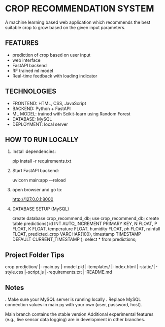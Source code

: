 # CROP RECOMMENDATI0N SYSTEM
A machine learning based web application which recommends the best suitable crop to grow based on the given input parameters.
## FEATURES
   - prediction of crop based on user input
   - web interface
   - FastAPI backend
   - RF trained ml model
   - Real-time feedback with loading indicator

## TECHNOLOGIES
   - FRONTEND: HTML, CSS, JavaScript
   - BACKEND: Python + FastAPI
   - ML MODEL: trained with Scikit-learn using Random Forest
   - DATABASE: MySQL
   - DEPLOYMENT: local server

## HOW TO RUN LOCALLY

1. Install dependencies:

   pip install -r requirements.txt

2. Start FastAPI backend:

   uvicorn main:app --reload

3. open browser and go to:

   http://127.0.0.1:8000

4. DATABASE SETUP (MySQL)

   create database crop_recommend_db;
   use crop_recommend_db;
   create table predictions(
   id INT AUTO_INCREMENT PRIMARY KEY,
       N FLOAT,
      P FLOAT,
      K FLOAT,
      temperature FLOAT,
      humidity FLOAT,
      ph FLOAT,
      rainfall FLOAT,
      predicted_crop VARCHAR(100),
      timestamp TIMESTAMP DEFAULT CURRENT_TIMESTAMP
   );
   select * from predictions;

## Project Folder Tips
crop prediction/
|- main.py
|-model.pkl
|-templates/
   |-index.html
|-static/
   |-style.css
   |-script.js
|-requirements.txt
|-README.md

## Notes
. Make sure your MySQL server is running locally
. Replace MySQL connection values in main.py with your own (user, password, host).


Main branch contains the stable version
Additional experimental features (e.g., live sensor data logging) are in development in other branches.